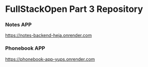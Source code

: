 # FullStackOpen Part 3 Repository

### Notes APP

https://notes-backend-heja.onrender.com

### Phonebook APP

https://phonebook-app-yups.onrender.com
